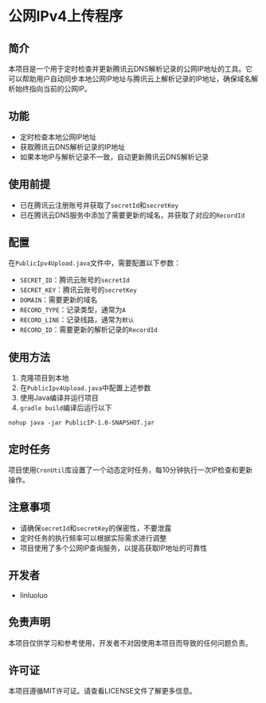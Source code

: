 # 公网IPv4上传程序

## 简介

本项目是一个用于定时检查并更新腾讯云DNS解析记录的公网IP地址的工具。它可以帮助用户自动同步本地公网IP地址与腾讯云上解析记录的IP地址，确保域名解析始终指向当前的公网IP。

## 功能

- 定时检查本地公网IP地址
- 获取腾讯云DNS解析记录的IP地址
- 如果本地IP与解析记录不一致，自动更新腾讯云DNS解析记录

## 使用前提

- 已在腾讯云注册账号并获取了`secretId`和`secretKey`
- 已在腾讯云DNS服务中添加了需要更新的域名，并获取了对应的`RecordId`

## 配置

在`PublicIpv4Upload.java`文件中，需要配置以下参数：

- `SECRET_ID`：腾讯云账号的`secretId`
- `SECRET_KEY`：腾讯云账号的`secretKey`
- `DOMAIN`：需要更新的域名
- `RECORD_TYPE`：记录类型，通常为`A`
- `RECORD_LINE`：记录线路，通常为`默认`
- `RECORD_ID`：需要更新的解析记录的`RecordId`

## 使用方法

1. 克隆项目到本地
2. 在`PublicIpv4Upload.java`中配置上述参数
3. 使用Java编译并运行项目
4. `gradle build`编译后运行以下

```shell
nohup java -jar PublicIP-1.0-SNAPSHOT.jar 
```

## 定时任务

项目使用`CronUtil`库设置了一个动态定时任务，每10分钟执行一次IP检查和更新操作。

## 注意事项

- 请确保`secretId`和`secretKey`的保密性，不要泄露
- 定时任务的执行频率可以根据实际需求进行调整
- 项目使用了多个公网IP查询服务，以提高获取IP地址的可靠性

## 开发者

- linluoluo

## 免责声明

本项目仅供学习和参考使用，开发者不对因使用本项目而导致的任何问题负责。

## 许可证

本项目遵循MIT许可证。请查看LICENSE文件了解更多信息。